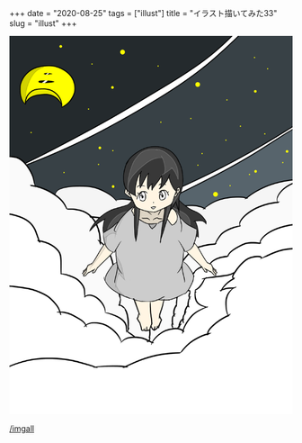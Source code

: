 +++
date = "2020-08-25"
tags = ["illust"]
title = "イラスト描いてみた33"
slug = "illust"
+++

![](/img/yui_33.png)

[/imgall](/imgall)

